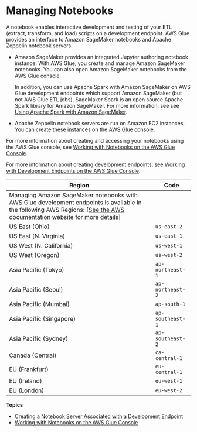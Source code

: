 # Managing Notebooks<a name="notebooks-with-glue"></a>

A notebook enables interactive development and testing of your ETL \(extract, transform, and load\) scripts on a development endpoint\. AWS Glue provides an interface to Amazon SageMaker notebooks and Apache Zeppelin notebook servers\.
+ Amazon SageMaker provides an integrated Jupyter authoring notebook instance\. With AWS Glue, you create and manage Amazon SageMaker notebooks\. You can also open Amazon SageMaker notebooks from the AWS Glue console\.

  In addition, you can use Apache Spark with Amazon SageMaker on AWS Glue development endpoints which support Amazon SageMaker \(but not AWS Glue ETL jobs\)\. SageMaker Spark is an open source Apache Spark library for Amazon SageMaker\. For more information, see see [Using Apache Spark with Amazon SageMaker](https://docs.aws.amazon.com/sagemaker/latest/dg/apache-spark.html)\. 
+ Apache Zeppelin notebook servers are run on Amazon EC2 instances\. You can create these instances on the AWS Glue console\.

 For more information about creating and accessing your notebooks using the AWS Glue console, see [Working with Notebooks on the AWS Glue Console](console-notebooks.md)\. 

 For more information about creating development endpoints, see [Working with Development Endpoints on the AWS Glue Console](console-development-endpoint.md)\. 


| Region | Code | 
| --- | --- | 
|   Managing Amazon SageMaker notebooks with AWS Glue development endpoints is available in the following AWS Regions: [\[See the AWS documentation website for more details\]](http://docs.aws.amazon.com/glue/latest/dg/notebooks-with-glue.html)   | 
| US East \(Ohio\) | `us-east-2` | 
| US East \(N\. Virginia\) | `us-east-1` | 
| US West \(N\. California\) | `us-west-1` | 
| US West \(Oregon\) | `us-west-2` | 
| Asia Pacific \(Tokyo\) | `ap-northeast-1` | 
| Asia Pacific \(Seoul\) | `ap-northeast-2` | 
| Asia Pacific \(Mumbai\) | `ap-south-1` | 
| Asia Pacific \(Singapore\) | `ap-southeast-1` | 
| Asia Pacific \(Sydney\) | `ap-southeast-2` | 
| Canada \(Central\) | `ca-central-1` | 
| EU \(Frankfurt\) | `eu-central-1` | 
| EU \(Ireland\) | `eu-west-1` | 
| EU \(London\) | `eu-west-2` | 

**Topics**
+ [Creating a Notebook Server Associated with a Development Endpoint](dev-endpoint-notebook-server-considerations.md)
+ [Working with Notebooks on the AWS Glue Console](console-notebooks.md)